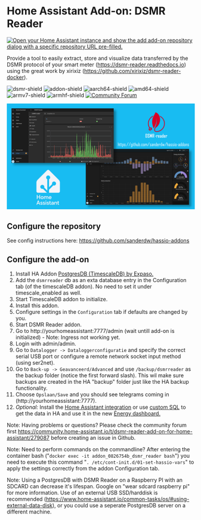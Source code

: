 
# Home Assistant Add-on: DSMR Reader
[![Open your Home Assistant instance and show the add add-on repository dialog with a specific repository URL pre-filled.](https://my.home-assistant.io/badges/supervisor_add_addon_repository.svg)](https://my.home-assistant.io/redirect/supervisor_add_addon_repository/?repository_url=https%3A%2F%2Fgithub.com%2Fsanderdw%2Fhassio-addons)

Provide a tool to easily extract, store and visualize data transferred by the DSMR protocol of your smart meter (https://dsmr-reader.readthedocs.io) using the great work by xirixiz (https://github.com/xirixiz/dsmr-reader-docker).

![dsmr-shield] ![addon-shield] ![aarch64-shield] ![amd64-shield] ![armv7-shield] ![armhf-shield] [![Community Forum][forum-shield]][forum]

![DSMR Reader](https://github.com/sanderdw/hassio-addons/raw/master/images/dsmr_reader.png)

[dsmr-shield]: https://img.shields.io/badge/DSMR%20Reader%20Version-%205.0-purple.svg?style=flat-square
[addon-shield]: https://img.shields.io/badge/Addon%20Version-%201.0.0-purple.svg?style=flat-square

[aarch64-shield]: https://img.shields.io/badge/aarch64-yes-green.svg?style=flat-square
[amd64-shield]: https://img.shields.io/badge/amd64-yes-green.svg?style=flat-square
[armv7-shield]: https://img.shields.io/badge/armv7-yes-green.svg?style=flat-square
[armhf-shield]: https://img.shields.io/badge/armhf-yes-green.svg?style=flat-square

[forum-shield]: https://img.shields.io/badge/community-forum-brightgreen.svg?style=flat-square
[forum]: https://community.home-assistant.io/t/dsmr-reader-add-on-for-home-assistant/279087
## Configure the repository

See config instructions here: https://github.com/sanderdw/hassio-addons


## Configure the add-on

1. Install HA Addon [PostgresDB (TimescaleDB) by Expaso.](https://community.home-assistant.io/t/home-assistant-add-on-postgresql-timescaledb/198176)
2. Add the ```dsmrreader``` db as an exta database entry in the Configuration tab (of the timescaleDB addon). No need to set it under timescale_enabled as well.
3. Start TimescaleDB addon to initialize.
4. Install this addon.
5. Configure settings in the ```Configuration``` tab if defaults are changed by you.
6. Start DSMR Reader addon.
7. Go to http://yourhomeassistant:7777/admin (wait untill add-on is initialized) - Note: Ingress not working yet.
8. Login with admin/admin.
9. Go to ```Datalogger -> Dataloggerconfiguratie``` and specify the correct serial USB port or configure a remote network socket input method (using ser2net).
10. Go to ```Back-up -> Geavanceerd/Advanced``` and use ```/backup/dsmrreader``` as the backup folder (notice the first forward slash). This wil make sure backups are created in the HA "backup" folder just like the HA backup functionality.
11. Choose ```Opslaan/Save``` and you should see telegrams coming in (http://yourhomeassistant:7777).
12. _Optional:_ Install the [Home Assistant integration](https://www.home-assistant.io/integrations/dsmr_reader) or use [custom SQL](https://www.home-assistant.io/integrations/sql/) to get the data in HA and use it in the new [Energy dashboard.](https://community.home-assistant.io/t/dsmr-reader-add-on-for-home-assistant/279087/131?u=sanderdw)

Note: Having problems or questions? Please check the community forum first https://community.home-assistant.io/t/dsmr-reader-add-on-for-home-assistant/279087 before creating an issue in Github.

Note: Need to perform commands on the commandline? After entering the container bash ("```docker exec -it addon_0826754b_dsmr_reader bash```") you need to execute this command "```. /etc/cont-init.d/01-set-hassio-vars```" to apply the settings correctly from the addon Configuration tab.

Note: Using a PostgresDB with DSMR Reader on a Raspberry PI with an SDCARD can decrease it's lifespan. Google on "wear sdcard raspberry pi" for more information. 
Use of an external USB SSD/harddisk is recommended (https://www.home-assistant.io/common-tasks/os/#using-external-data-disk), or you could use a seperate PostgresDB server on a different machine.

